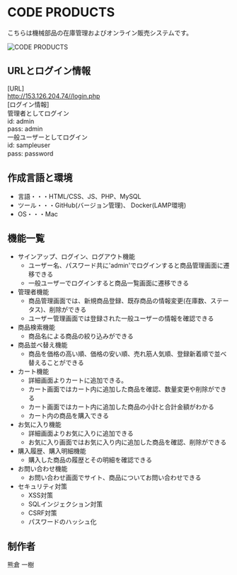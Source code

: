 # CODE PRODUCTS
 
こちらは機械部品の在庫管理およびオンライン販売システムです。

![CODE PRODUCTS](https://user-images.githubusercontent.com/65232447/84732622-2150e300-afd7-11ea-8d8a-cec353284e66.png)

## URLとログイン情報  
[URL]  
http://153.126.204.74//login.php  
[ログイン情報]  
管理者としてログイン  
id: admin  
pass: admin  
一般ユーザーとしてログイン  
id: sampleuser  
pass: password  　

## 作成言語と環境
- 言語・・・HTML/CSS、JS、PHP、MySQL
- ツール・・・GitHub(バージョン管理)、 Docker(LAMP環境)
- OS・・・Mac
 
## 機能一覧
- サインアップ、ログイン、ログアウト機能
    - ユーザー名、パスワード共に'admin'でログインすると商品管理画面に遷移できる
    - 一般ユーザーでログインすると商品一覧画面に遷移できる
- 管理者機能
    - 商品管理画面では、新規商品登録、既存商品の情報変更(在庫数、ステータス)、削除ができる
    - ユーザー管理画面では登録された一般ユーザーの情報を確認できる
- 商品検索機能
    - 商品名による商品の絞り込みができる
- 商品並べ替え機能
    - 商品を価格の高い順、価格の安い順、売れ筋人気順、登録新着順で並べ替えることができる
- カート機能
    - 詳細画面よりカートに追加できる。
    - カート画面ではカート内に追加した商品を確認、数量変更や削除ができる
    - カート画面ではカート内に追加した商品の小計と合計金額がわかる
    - カート内の商品を購入できる
- お気に入り機能
    - 詳細画面よりお気に入りに追加できる
    - お気に入り画面ではお気に入り内に追加した商品を確認、削除ができる
- 購入履歴、購入明細機能
    - 購入した商品の履歴とその明細を確認できる
- お問い合わせ機能
    - お問い合わせ画面でサイト、商品についてお問い合わせできる
- セキュリティ対策
	- XSS対策
	- SQLインジェクション対策
	- CSRF対策
	- パスワードのハッシュ化

## 制作者
熊倉 一樹
